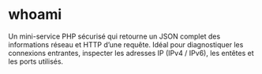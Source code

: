 # whoami
Un mini-service PHP sécurisé qui retourne un JSON complet des informations réseau et HTTP d’une requête. Idéal pour diagnostiquer les connexions entrantes, inspecter les adresses IP (IPv4 / IPv6), les entêtes et les ports utilisés.
